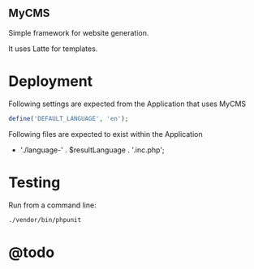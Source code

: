 MyCMS
-------------------------------------

Simple framework for website generation.

It uses Latte for templates.


# Deployment

Following settings are expected from the Application that uses MyCMS
```php
define('DEFAULT_LANGUAGE', 'en');
```

Following files are expected to exist within the Application
* './language-' . $resultLanguage . '.inc.php';


# Testing

Run from a command line:
```sh
./vendor/bin/phpunit
```

# @todo

